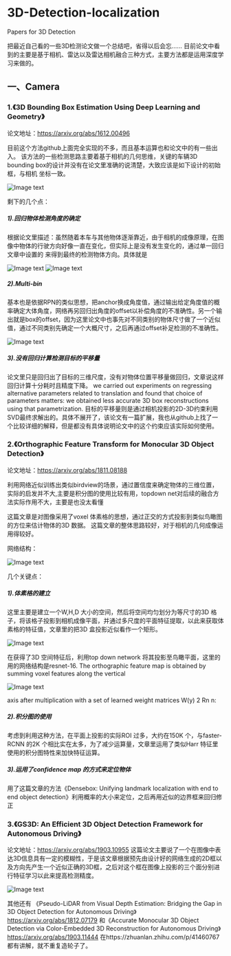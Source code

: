 # 3D-Detection-localization
Papers for 3D Detection


把最近自己看的一些3D检测论文做一个总结吧，省得以后会忘……
目前论文中看到的主要是基于相机、雷达以及雷达相机融合三种方式，主要方法都是运用深度学习来做的。

## 一、Camera
### 1.《3D Bounding Box Estimation Using Deep Learning and Geometry》

论文地址：https://arxiv.org/abs/1612.00496 

目前这个方法github上面完全实现的不多，而且基本运算也和论文中的有一些出入。
该方法的一些检测思路主要着基于相机的几何思维，关键的车辆3D bounding box的设计并没有在论文里准确的说清楚，大致应该是如下设计的初始框，与相机
坐标一致。

![Image text](https://github.com/WAN96/3D-Detection-localization/tree/master/image/1.png)

剩下的几个点：

##### 1).回归物体检测角度的确定
根据论文里描述：虽然随着本车与其他物体逐渐靠近，由于相机的成像原理，在图像中物体的行驶方向好像一直在变化，但实际上是没有发生变化的，通过单一回归
文章中设置的  来得到最终的检测物体方向。具体就是  

![Image text](https://github.com/WAN96/3D-Detection-localization/tree/master/image/2.png) ![Image text](https://github.com/WAN96/3D-Detection-localization/tree/master/image/3.png)

##### 2).Multi-bin
基本也是依据RPN的类似思想，把anchor换成角度值，通过输出给定角度值的概率确定大体角度，网络再另回归出角度的offset以补偿角度的不准确性。另一个输出就是box的offset，因为这里论文中也事先对不同类别的物体尺寸做了一个近似值，通过不同类别先确定一个大概尺寸，之后再通过offset补足检测的不准确性。

![Image text](https://github.com/WAN96/3D-Detection-localization/tree/master/image/4.png)

##### 3).没有回归计算检测目标的平移量
论文里只是回归出了目标的三维尺度，没有对物体位置平移量做回归，文章说这样回归计算十分耗时且精度下降。
we carried out experiments on regressing alternative parameters related to translation and found that choice of parameters matters: we obtained less accurate 3D box reconstructions using that parametrization. 
目标的平移量则是通过相机投影的2D-3D约束利用SVD最终求解出的。具体不展开了，该论文有一篇扩展，我也从github上找了一个比较详细的解释，但是都没有具体说明论文中的这个约束应该实际如何使用。

### 2.《Orthographic Feature Transform for Monocular 3D Object Detection》
论文地址：https://arxiv.org/abs/1811.08188 

利用网络近似训练出类似birdview的场景，通过置信度来确定物体的三维位置，实际的启发并不大,主要是积分图的使用比较有用，topdown net对后续的融合方法实际作用不大，主要是也没太看懂

这篇文章是对图像采用了voxel 体素格的思想，通过正交的方式投影到类似鸟瞰图的方位来估计物体的3D 数据。
这篇文章的整体思路较好，对于相机的几何成像运用得较好。

网络结构：

![Image text](https://github.com/WAN96/3D-Detection-localization/tree/master/image/5.png)

几个关键点：
##### 1).体素格的建立
这里主要是建立一个W,H,D 大小的空间，然后将空间均匀划分为等尺寸的3D 格子，将该格子投影到相机成像平面，并通过多尺度的平面特征提取，以此来获取体素格的特征值，文章里的把3D 盒投影近似看作一个矩形。

![Image text](https://github.com/WAN96/3D-Detection-localization/tree/master/image/6.png)

在获得了3D 空间特征后，利用top down network 将其投影至鸟瞰平面，这里的用的网络结构是resnet-16.
The orthographic feature map is obtained by summing voxel features along the vertical

![Image text](https://github.com/WAN96/3D-Detection-localization/tree/master/image/7.png)

axis after multiplication with a set of learned weight matrices W(y) 2 Rn n:


##### 2).积分图的使用
考虑到利用这种方法，在平面上投影的实际ROI 过多，大约在150K 个，与faster-RCNN 的2K 个相比实在太多，为了减少运算量，文章里运用了类似Harr 特征里使用的积分图特性来加快特征运算。

##### 3).运用了confidence map 的方式来定位物体
用了这篇文章的方法《Densebox: Unifying landmark localization with end to end
object detection》利用概率的大小来定位，之后再用近似的边界框来回归修正

### 3.《GS3D: An Efficient 3D Object Detection Framework for Autonomous Driving》
论文地址：https://arxiv.org/abs/1903.10955 
这篇论文主要说了一个在图像中表达3D信息具有一定的模糊性，于是该文章根据预先由设计好的网络生成的2D框以及方向先产生一个近似正确的3D框，之后对这个框在图像上投影的三个面分别进行特征学习以此来提高检测精度。

![Image text](https://github.com/WAN96/3D-Detection-localization/tree/master/image/8.png)

其他还有
《Pseudo-LiDAR from Visual Depth Estimation: Bridging the Gap in 3D Object Detection for Autonomous Driving》 https://arxiv.org/abs/1812.07179 和《Accurate Monocular 3D Object Detection via Color-Embedded 3D Reconstruction for Autonomous Driving》 https://arxiv.org/abs/1903.11444 
在https://zhuanlan.zhihu.com/p/41460767 都有讲解，就不重复造轮子了。
